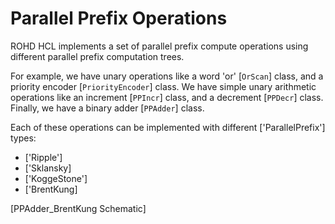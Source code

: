 # Parallel Prefix Operations

ROHD HCL implements a set of parallel prefix compute operations using
different parallel prefix computation trees.

For example, we have unary operations like a word 'or' [`OrScan`] class, and a priority encoder [`PriorityEncoder`] class. We have simple unary arithmetic operations like an increment [`PPIncr`] class, and a decrement [`PPDecr`] class. Finally, we have a binary adder [`PPAdder`] class.

Each of these operations can be implemented with different ['ParallelPrefix'] types:

- ['Ripple']
- ['Sklansky]
- ['KoggeStone']
- ['BrentKung]

[PPAdder_BrentKung Schematic]
